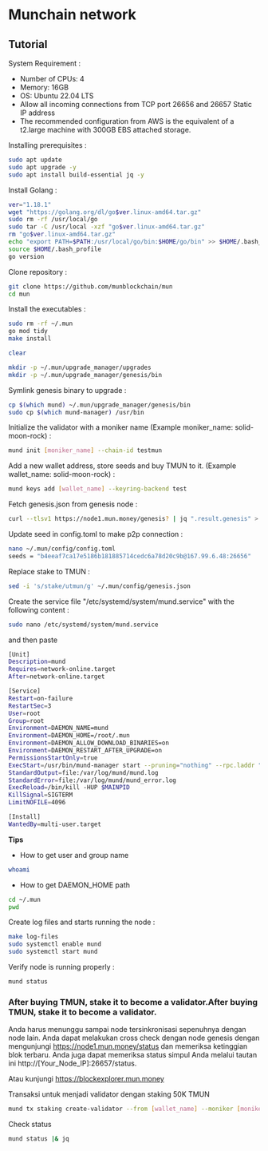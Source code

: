 # Munchain network

## Tutorial
System Requirement :
- Number of CPUs: 4
- Memory: 16GB
- OS: Ubuntu 22.04 LTS
- Allow all incoming connections from TCP port 26656 and 26657
Static IP address
- The recommended configuration from AWS is the equivalent of a t2.large machine
with 300GB EBS attached storage.

Installing prerequisites :
```bash
sudo apt update
sudo apt upgrade -y
sudo apt install build-essential jq -y
```
Install Golang :
```bash
ver="1.18.1"
wget "https://golang.org/dl/go$ver.linux-amd64.tar.gz"
sudo rm -rf /usr/local/go
sudo tar -C /usr/local -xzf "go$ver.linux-amd64.tar.gz"
rm "go$ver.linux-amd64.tar.gz"
echo "export PATH=$PATH:/usr/local/go/bin:$HOME/go/bin" >> $HOME/.bash_profile
source $HOME/.bash_profile
go version
```

Clone repository :
```bash
git clone https://github.com/munblockchain/mun
cd mun
```
Install the executables :
```bash
sudo rm -rf ~/.mun
go mod tidy
make install

clear

mkdir -p ~/.mun/upgrade_manager/upgrades
mkdir -p ~/.mun/upgrade_manager/genesis/bin
```
Symlink genesis binary to upgrade :
```bash
cp $(which mund) ~/.mun/upgrade_manager/genesis/bin
sudo cp $(which mund-manager) /usr/bin
```
Initialize the validator with a moniker name (Example moniker_name: solid-moon-rock) :
```bash
mund init [moniker_name] --chain-id testmun
```
Add a new wallet address, store seeds and buy TMUN to it. (Example wallet_name: solid-moon-rock) :
```bash
mund keys add [wallet_name] --keyring-backend test
```

Fetch genesis.json from genesis node :
```bash
curl --tlsv1 https://node1.mun.money/genesis? | jq ".result.genesis" > ~/.mun/config/genesis.json
```
Update seed in config.toml to make p2p connection :
```bash
nano ~/.mun/config/config.toml
seeds = "b4eeaf7ca17e5186b181885714cedc6a78d20c9b@167.99.6.48:26656"
```
Replace stake to TMUN :
```bash
sed -i 's/stake/utmun/g' ~/.mun/config/genesis.json
```

Create the service file "/etc/systemd/system/mund.service" with the following content :
```bash
sudo nano /etc/systemd/system/mund.service
```
and then paste
```bash
[Unit]
Description=mund
Requires=network-online.target
After=network-online.target

[Service]
Restart=on-failure
RestartSec=3
User=root
Group=root
Environment=DAEMON_NAME=mund
Environment=DAEMON_HOME=/root/.mun
Environment=DAEMON_ALLOW_DOWNLOAD_BINARIES=on
Environment=DAEMON_RESTART_AFTER_UPGRADE=on
PermissionsStartOnly=true
ExecStart=/usr/bin/mund-manager start --pruning="nothing" --rpc.laddr "tcp://0.0.0.0:26657"
StandardOutput=file:/var/log/mund/mund.log
StandardError=file:/var/log/mund/mund_error.log
ExecReload=/bin/kill -HUP $MAINPID
KillSignal=SIGTERM
LimitNOFILE=4096

[Install]
WantedBy=multi-user.target
```
**Tips**
- How to get user and group name
```bash
whoami
```
- How to get DAEMON_HOME path
```bash
cd ~/.mun
pwd
```
Create log files and starts running the node :
```bash
make log-files
sudo systemctl enable mund
sudo systemctl start mund
```
Verify node is running properly :
```bash
mund status
```
### After buying TMUN, stake it to become a validator.After buying TMUN, stake it to become a validator.
Anda harus menunggu sampai node tersinkronisasi sepenuhnya dengan node lain. Anda dapat melakukan cross check dengan node genesis dengan mengunjungi https://node1.mun.money/status dan memeriksa ketinggian blok terbaru. Anda juga dapat memeriksa status simpul Anda melalui tautan ini http://[Your_Node_IP]:26657/status.

Atau kunjungi https://blockexplorer.mun.money

Transaksi untuk menjadi validator dengan staking 50K TMUN

```bash
mund tx staking create-validator --from [wallet_name] --moniker [moniker_name] --pubkey $(mund tendermint show-validator) --chain-id testmun --keyring-backend test --amount 50000000000utmun --commission-max-change-rate 0.01 --commission-max-rate 0.2 --commission-rate 0.1 --min-self-delegation 1 --fees 200000utmun --gas auto --gas=auto --gas-adjustment=1.5 -y
```
Check status
```bash
mund status |& jq
```
